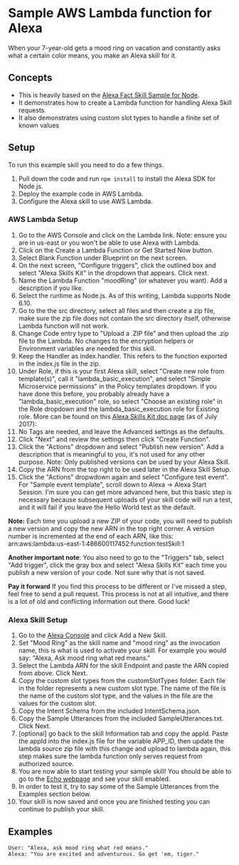 # Sample AWS Lambda function for Alexa
When your 7-year-old gets a mood ring on vacation and constantly asks what a certain color means, you make an Alexa skill for it.

## Concepts
* This is heavily based on the [Alexa Fact Skill Sample for Node](https://github.com/alexa/skill-sample-nodejs-fact).
* It demonstrates how to create a Lambda function for handling Alexa Skill requests.
* It also demonstrates using custom slot types to handle a finite set of known values

## Setup
To run this example skill you need to do a few things. 
1. Pull down the code and run `npm install` to install the Alexa SDK for Node.js.
2. Deploy the example code in AWS Lambda.
3. Configure the Alexa skill to use AWS Lambda.

### AWS Lambda Setup
1. Go to the AWS Console and click on the Lambda link. Note: ensure you are in us-east or you won't be able to use Alexa with Lambda.
2. Click on the Create a Lambda Function or Get Started Now button.
3. Select Blank Function under Blueprint on the next screen.
4. On the next screen, "Configure triggers", click the outlined box and select "Alexa Skills Kit" in the dropdown that appears. Click next.
5. Name the Lambda Function "moodRing" (or whatever you want). Add a description if you like.
6. Select the runtime as Node.js. As of this writing, Lambda supports Node 6.10.
7. Go to the the src directory, select all files and then create a zip file, make sure the zip file does not contain the src directory itself, otherwise Lambda function will not work.
8. Change Code entry type to "Upload a .ZIP file" and then upload the .zip file to the Lambda. No changes to the encryption helpers or Environment variables are needed for this skill.
9. Keep the Handler as index.handler. This refers to the function exported in the index.js file in the zip.
10. Under Role, if this is your first Alexa skill, select "Create new role from template(s)", call it "lambda_basic_execution", and select "Simple Microservice permissions" in the Policy templates dropdown. If you have done this before, you probably already have a "lambda_basic_execution" role, so select "Choose an existing role" in the Role dropdown and the lambda_basic_execution role for Existing role. More can be found on this [Alexa Skills Kit doc page](https://developer.amazon.com/public/solutions/alexa/alexa-skills-kit/docs/developing-an-alexa-skill-as-a-lambda-function#define-new-role) (as of July 2017):
11. No Tags are needed, and leave the Advanced settings as the defaults.
12. Click "Next" and review the settings then click "Create Function".
13. Click the "Actions" dropdown and select "Publish new version". Add a description that is meaningful to you, it's not used for any other purpose. Note: Only published versions can be used by your Alexa Skill.
14. Copy the ARN from the top right to be used later in the Alexa Skill Setup.
15. Click the "Actions" dropwdown again and select "Configure test event". For "Sample event template", scroll down to Alexa -> Alexa Start Session. I'm sure you can get more advanced here, but this basic step is necessary because subsequent uploads of your skill code will run a test, and it will fail if you leave the Hello World test as the default.

**Note:** Each time you upload a new ZIP of your code, you will need to publish a new version and copy the new ARN in the top right corner. A version number is incremented at the end of each ARN, like this: arn:aws:lambda:us-east-1:486600117452:function:testSkill:1

**Another important note**: You also need to go to the "Triggers" tab, select "Add trigger", click the gray box and select "Alexa Skills Kit" each time you publish a new version of your code. Not sure why that is not saved. 

**Pay it forward** If you find this process to be different or I've missed a step, feel free to send a pull request. This process is not at all intuitive, and there is a lot of old and conflicting information out there. Good luck!

### Alexa Skill Setup
1. Go to the [Alexa Console](https://developer.amazon.com/edw/home.html) and click Add a New Skill.
2. Set "Mood Ring" as the skill name and "mood ring" as the invocation name, this is what is used to activate your skill. For example you would say: "Alexa, Ask mood ring what red means."
3. Select the Lambda ARN for the skill Endpoint and paste the ARN copied from above. Click Next.
4. Copy the custom slot types from the customSlotTypes folder. Each file in the folder represents a new custom slot type. The name of the file is the name of the custom slot type, and the values in the file are the values for the custom slot.
5. Copy the Intent Schema from the included IntentSchema.json.
6. Copy the Sample Utterances from the included SampleUtterances.txt. Click Next.
7. [optional] go back to the skill Information tab and copy the appId. Paste the appId into the index.js file for the variable APP_ID,
   then update the lambda source zip file with this change and upload to lambda again, this step makes sure the lambda function only serves request from authorized source.
8. You are now able to start testing your sample skill! You should be able to go to the [Echo webpage](http://echo.amazon.com/#skills) and see your skill enabled.
9. In order to test it, try to say some of the Sample Utterances from the Examples section below.
10. Your skill is now saved and once you are finished testing you can continue to publish your skill.

## Examples
    User: "Alexa, ask mood ring what red means."
    Alexa: "You are excited and adventurous. Go get 'em, tiger."

